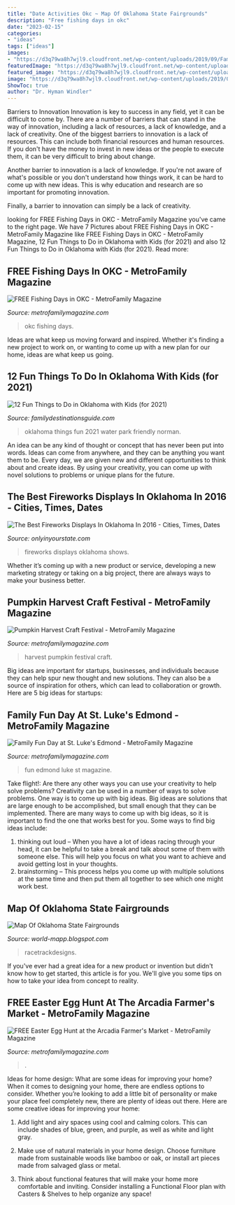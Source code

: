 ```yaml
---
title: "Date Activities Okc ~ Map Of Oklahoma State Fairgrounds"
description: "Free fishing days in okc"
date: "2023-02-15"
categories:
- "ideas"
tags: ["ideas"]
images:
- "https://d3q79wa8h7wjl9.cloudfront.net/wp-content/uploads/2019/09/Family-Fun-Day_600.jpg"
featuredImage: "https://d3q79wa8h7wjl9.cloudfront.net/wp-content/uploads/2021/03/156709716_1065597333942209_934088676328817325_o.jpg"
featured_image: "https://d3q79wa8h7wjl9.cloudfront.net/wp-content/uploads/2019/03/kidsfishing.jpg"
image: "https://d3q79wa8h7wjl9.cloudfront.net/wp-content/uploads/2019/03/kidsfishing.jpg"
ShowToc: true
author: "Dr. Hyman Windler"
---
```



Barriers to Innovation
Innovation is key to success in any field, yet it can be difficult to come by. There are a number of barriers that can stand in the way of innovation, including a lack of resources, a lack of knowledge, and a lack of creativity.
One of the biggest barriers to innovation is a lack of resources. This can include both financial resources and human resources. If you don't have the money to invest in new ideas or the people to execute them, it can be very difficult to bring about change.

Another barrier to innovation is a lack of knowledge. If you're not aware of what's possible or you don't understand how things work, it can be hard to come up with new ideas. This is why education and research are so important for promoting innovation.

Finally, a barrier to innovation can simply be a lack of creativity.

	

		
looking for FREE Fishing Days in OKC - MetroFamily Magazine you've came to the right page. We have 7 Pictures about FREE Fishing Days in OKC - MetroFamily Magazine like FREE Fishing Days in OKC - MetroFamily Magazine, 12 Fun Things to Do in Oklahoma with Kids (for 2021) and also 12 Fun Things to Do in Oklahoma with Kids (for 2021). Read more:
		
    
## FREE Fishing Days In OKC - MetroFamily Magazine

<img loading=lazy src="https://d3q79wa8h7wjl9.cloudfront.net/wp-content/uploads/2019/03/kidsfishing.jpg" onerror="this.onerror=null;this.src='https://tse3.mm.bing.net/th?id=OIP.6eaANpxzwypong0sCcoQBAHaE6&amp;pid=15.1';" alt="FREE Fishing Days in OKC - MetroFamily Magazine">

_Source: metrofamilymagazine.com_

>okc fishing days. 

	

Ideas are what keep us moving forward and inspired. Whether it's finding a new project to work on, or wanting to come up with a new plan for our home, ideas are what keep us going.

    
## 12 Fun Things To Do In Oklahoma With Kids (for 2021)

<img loading=lazy src="https://familydestinationsguide.com/wp-content/uploads/2020/10/fun-things-to-do-in-Oklahoma-with-kids-pinterest.jpg" onerror="this.onerror=null;this.src='https://tse2.mm.bing.net/th?id=OIP.e9JoDQTUJYG-t9D1j2xQ7QHaLH&amp;pid=15.1';" alt="12 Fun Things to Do in Oklahoma with Kids (for 2021)">

_Source: familydestinationsguide.com_

>oklahoma things fun 2021 water park friendly norman. 

	

An idea can be any kind of thought or concept that has never been put into words. Ideas can come from anywhere, and they can be anything you want them to be. Every day, we are given new and different opportunities to think about and create ideas. By using your creativity, you can come up with novel solutions to problems or unique plans for the future.

    
## The Best Fireworks Displays In Oklahoma In 2016 - Cities, Times, Dates

<img loading=lazy src="http://cdn.onlyinyourstate.com/wp-content/uploads/2016/06/ok366-tulsa-700x467.jpg" onerror="this.onerror=null;this.src='https://tse1.mm.bing.net/th?id=OIP.t9914KvjEMa9NX3iBKtcOQHaE8&amp;pid=15.1';" alt="The Best Fireworks Displays In Oklahoma In 2016 - Cities, Times, Dates">

_Source: onlyinyourstate.com_

>fireworks displays oklahoma shows. 

	

Whether it’s coming up with a new product or service, developing a new marketing strategy or taking on a big project, there are always ways to make your business better.

    
## Pumpkin Harvest Craft Festival - MetroFamily Magazine

<img loading=lazy src="https://d3q79wa8h7wjl9.cloudfront.net/wp-content/uploads/2020/08/PHCF-4-scaled.jpg" onerror="this.onerror=null;this.src='https://tse1.mm.bing.net/th?id=OIP.MWMZYKaiAWZFc8Sk_fW8bQHaE6&amp;pid=15.1';" alt="Pumpkin Harvest Craft Festival - MetroFamily Magazine">

_Source: metrofamilymagazine.com_

>harvest pumpkin festival craft. 

	

Big ideas are important for startups, businesses, and individuals because they can help spur new thought and new solutions. They can also be a source of inspiration for others, which can lead to collaboration or growth. Here are 5 big ideas for startups:

    
## Family Fun Day At St. Luke&#039;s Edmond - MetroFamily Magazine

<img loading=lazy src="https://d3q79wa8h7wjl9.cloudfront.net/wp-content/uploads/2019/09/Family-Fun-Day_600.jpg" onerror="this.onerror=null;this.src='https://tse3.mm.bing.net/th?id=OIP.Bk8LReW1kqXHCKzNJkp-kgHaHa&amp;pid=15.1';" alt="Family Fun Day at St. Luke&#039;s Edmond - MetroFamily Magazine">

_Source: metrofamilymagazine.com_

>fun edmond luke st magazine. 

	

Take flight!: Are there any other ways you can use your creativity to help solve problems?
Creativity can be used in a number of ways to solve problems. One way is to come up with big ideas. Big ideas are solutions that are large enough to be accomplished, but small enough that they can be implemented. There are many ways to come up with big ideas, so it is important to find the one that works best for you. Some ways to find big ideas include: 
1) thinking out loud – When you have a lot of ideas racing through your head, it can be helpful to take a break and talk about some of them with someone else. This will help you focus on what you want to achieve and avoid getting lost in your thoughts. 
2) brainstorming – This process helps you come up with multiple solutions at the same time and then put them all together to see which one might work best.

    
## Map Of Oklahoma State Fairgrounds

<img loading=lazy src="https://external-preview.redd.it/d50CRM0HhOrHPA4_JaHk6b5Fs0W3AbB0bCDraSwEQFk.jpg?auto=webp&amp;s=8c6895e7da51ff20a99e09cdbd3bfd1a9c38183e" onerror="this.onerror=null;this.src='https://tse1.mm.bing.net/th?id=OIP.r-GjL8cL3KwZmeNFAHQ1CgHaDv&amp;pid=15.1';" alt="Map Of Oklahoma State Fairgrounds">

_Source: world-mapp.blogspot.com_

>racetrackdesigns. 

	

If you've ever had a great idea for a new product or invention but didn't know how to get started, this article is for you. We'll give you some tips on how to take your idea from concept to reality.

    
## FREE Easter Egg Hunt At The Arcadia Farmer&#039;s Market - MetroFamily Magazine

<img loading=lazy src="https://d3q79wa8h7wjl9.cloudfront.net/wp-content/uploads/2021/03/156709716_1065597333942209_934088676328817325_o.jpg" onerror="this.onerror=null;this.src='https://tse2.mm.bing.net/th?id=OIP.B4ZxOemhwg-PnI0CS6dYTQHaEL&amp;pid=15.1';" alt="FREE Easter Egg Hunt at the Arcadia Farmer&#039;s Market - MetroFamily Magazine">

_Source: metrofamilymagazine.com_

>. 

	

Ideas for home design: What are some ideas for improving your home?
When it comes to designing your home, there are endless options to consider. Whether you’re looking to add a little bit of personality or make your place feel completely new, there are plenty of ideas out there. Here are some creative ideas for improving your home: 
1. Add light and airy spaces using cool and calming colors. This can include shades of blue, green, and purple, as well as white and light gray.

2. Make use of natural materials in your home design. Choose furniture made from sustainable woods like bamboo or oak, or install art pieces made from salvaged glass or metal.

3. Think about functional features that will make your home more comfortable and inviting. Consider installing a Functional Floor plan with Casters & Shelves to help organize any space! 


